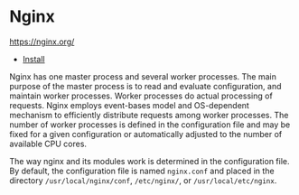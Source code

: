 # Nginx

https://nginx.org/

- [Install](install.md)

Nginx has one master process and several worker processes. The main purpose of the
master process is to read and evaluate configuration, and maintain worker processes.
Worker processes do actual processing of requests. Nginx employs event-bases model and
OS-dependent mechanism to efficiently distribute requests among worker processes. The
number of worker processes is defined in the configuration file and may be fixed for a
given configuration or automatically adjusted to the number of available CPU cores.

The way nginx and its modules work is determined in the configuration file. By default,
the configuration file is named `nginx.conf` and placed in the directory
`/usr/local/nginx/conf`, `/etc/nginx/`, or `/usr/local/etc/nginx`.
